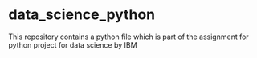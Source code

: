 # data_science_python
This repository contains a python file which is part of the assignment for python project for data science by IBM
